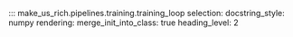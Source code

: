 ::: make_us_rich.pipelines.training.training_loop
    selection:
        docstring_style: numpy
    rendering:
        merge_init_into_class: true
        heading_level: 2

